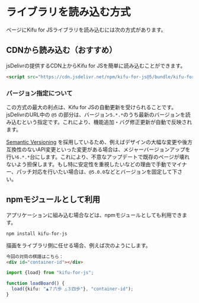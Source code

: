 # ライブラリを読み込む方式

ページにKifu for JSライブラリを読み込むには次の方式があります。

## CDNから読み込む（おすすめ）

jsDelivrの提供するCDN上からKifu for JSを簡単に読み込むことができます。

```html
<script src="https://cdn.jsdelivr.net/npm/kifu-for-js@5/bundle/kifu-for-js.min.js" charset="utf-8"></script>
```

### バージョン指定について

この方式の最大の利点は、Kifu for JSの自動更新を受けられることです。 jsDelivrのURL中の `@5` の部分は、バージョン`5.*.*`のうち最新のバージョンを読み込むという指定です。これにより、機能追加・バグ修正更新が自動で反映されます。

[Semantic Versioning](https://semver.org/) を採用しているため、例えばデザインの大幅な変更や後方互換性のないAPI変更といった変更がある場合は、メジャーバージョンアップを行い`6.*.*`台にします。これにより、不意なアップデートで既存のページが壊れないよう担保します。もし特に安定性を重視したいなどの理由で手動でマイナー、パッチ対応を行いたい場合は、`@5.0.0`などとバージョンを固定して下さい。

## npmモジュールとして利用

アプリケーションに組み込む場合などは、npmモジュールとしても利用できます。

```shell
npm install kifu-for-js
```

描画をライブラリ側に任せる場合、例えば次のようにします。

```html title="page.html"
今回の対局の棋譜はこちら：
<div id="container-id"></div>
```

```ts title="show-shogi.ts"
import {load} from "kifu-for-js";

function loadBoard() {
  load({kifu: "▲７六歩 △３四歩"}, "container-id");
}
```
